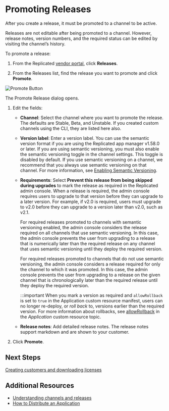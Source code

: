 # Promoting Releases

After you create a release, it must be promoted to a channel to be active.

Releases are not editable after being promoted to a channel. However, release notes, version numbers, and the required status can be edited by visiting the channel’s history.

To promote a release:

1. From the Replicated [vendor portal](https://vendor.replicated.com), click **Releases**.

1. From the Releases list, find the release you want to promote and click **Promote**.

  ![Promote Button](/images/promote-button.png)

  The Promote Release dialog opens.

1. Edit the fields:
    * **Channel**: Select the channel where you want to promote the release. The defaults are Stable, Beta, and Unstable. If you created custom channels using the CLI, they are listed here also.
    * **Version label**: Enter a version label. You can use the semantic version format if you are using the Replicated app manager v1.58.0 or later. If you are using semantic versioning, you must also enable the semantic versioning toggle in the channel settings. This toggle is disabled by default. If you use semantic versioning on a channel, we recommend that you always use semantic versioning on that channel. For more information, see [Enabling Semantic Versioning](releases-semantic-versioning).
    * **Requirements**: Select **Prevent this release from being skipped during upgrades** to mark the release as required in the Replicated admin console. When a release is required, the admin console requires users to upgrade to that version before they can upgrade to a later version. For example, if v2.0 is required, users must upgrade to v2.0 before they can upgrade to a version later than v2.0, such as v2.1.

       For required releases promoted to channels with semantic versioning enabled, the admin console considers the release required on all channels that use semantic versioning. In this case, the admin console prevents the user from upgrading to a release that is numerically later than the required release on any channel that uses semantic versioning until they deploy the required version.

       For required releases promoted to channels that do not use semantic versioning, the admin console considers a release required for only the channel to which it was promoted. In this case, the admin console prevents the user from upgrading to a release on the given channel that is chronologically later than the required release until they deploy the required version.

      :::important
      When you mark a version as required and `allowRollback` is set to `true` in the Application custom resource manifest, users can no longer re-deploy, or _roll back_ to, versions earlier than the required version. For more information about rollbacks, see [allowRollback](../reference/custom-resource-application#allowrollback) in the _Application_ custom resource topic.

    * **Release notes**: Add detailed release notes. The release notes support markdown and are shown to your customer.

1. Click **Promote**.


## Next Steps

[Creating customers and downloading licenses](releases-creating-customer)

## Additional Resources

* [Understanding channels and releases](releases-understanding)
* [How to Distribute an Application](distributing-workflow)
